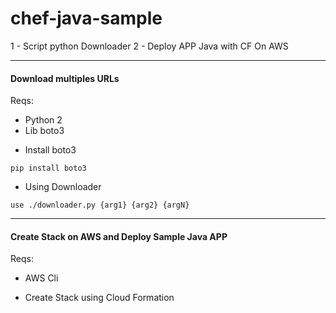 # chef-java-sample

1 - Script python Downloader
2 - Deploy APP Java with CF On AWS

---

#### Download multiples URLs  ####

Reqs: 
- Python 2
- Lib boto3

* Install boto3

```
pip install boto3

```
* Using Downloader

```
use ./downloader.py {arg1} {arg2} {argN}

```
---

#### Create Stack on AWS and Deploy Sample Java APP ####

Reqs:
- AWS Cli


* Create Stack using Cloud Formation

```

```
